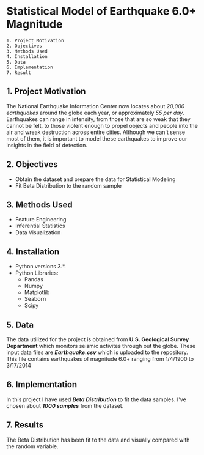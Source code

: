 
# Statistical Model of Earthquake 6.0+ Magnitude

    1. Project Motivation
    2. Objectives
    3. Methods Used
    4. Installation
    5. Data
    6. Implementation
    7. Result
## 1. Project Motivation
 The National Earthquake Information Center now locates about *20,000 earthquakes* around the globe each year, or approximately *55 per day*.
 Earthquakes can range in intensity, from those that are so weak that they cannot be felt, to those violent enough to propel objects and people into the air and wreak destruction across entire cities.
 Although we can't sense most of them, it is important to model these earthquakes to improve our insights in the field of detection. 
## 2. Objectives
*   Obtain the dataset and prepare the data for Statistical Modeling
*   Fit Beta Distribution to the random sample 
## 3. Methods Used
* Feature Engineering
* Inferential Statistics
* Data Visualization
## 4. Installation
* Python versions 3.*.
* Python Libraries:
    * Pandas
    * Numpy
    * Matplotlib
    * Seaborn
    * Scipy
## 5. Data
The data utilized for the project is obtained from **U.S. Geological Survey Department** which monitors seismic activites through out the globe. These input data files are ***Earthquake.csv*** which is uploaded to the repository. This file contains earthquakes of magnitude 6.0+ ranging from 1/4/1900 to 3/17/2014
## 6. Implementation
In this project I have used ***Beta Distribution*** to fit the data samples. I've chosen about ***1000 samples*** from the dataset.
## 7. Results
The Beta Distribution has been fit to the data and  visually compared with the random variable.